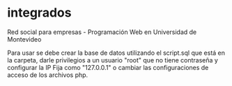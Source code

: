 # integrados
Red social para empresas - Programación Web en Universidad de Montevideo

Para usar se debe crear la base de datos utilizando el script.sql que está en la carpeta, darle privilegios a un usuario "root" que no tiene contraseña y configurar la IP Fija como "127.0.0.1" o cambiar las configuraciones de acceso de los archivos php.

